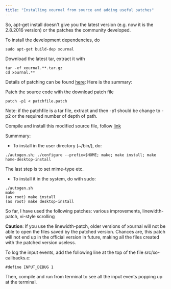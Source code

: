 ```yaml
---
title: "Installing xournal from source and adding useful patches"
---
```


So, apt-get install doesn't give you the latest version (e.g. now it is the 2.8.2016 version) or the patches the community developed.

To install the development dependencies, do
```
sudo apt-get build-dep xournal
```

Download the latest tar, extract it with
```
tar -xf xournal.**.tar.gz
cd xournal.**
```

Details of patching can be found [here](https://sourceforge.net/p/xournal/discussion/554377/thread/5d03da22/):
Here is the summary:

Patch the source code with the download patch file
```
patch -p1 < patchfile.patch
```

Note: if the patchfile is a tar file, extract and then -p1 should be change to -p2 or the required number of depth  of path.

Compile and install this modified source file, follow [link](http://xournal.sourceforge.net/manual.html#installation)

Summmary: 

* To install in the user directory (~/bin/), do:
```
./autogen.sh; ./configure --prefix=$HOME; make; make install; make home-desktop-install
```
The last step is to set mime-type etc.

* To install it in the system, do with sudo:
```
./autogen.sh
make
(as root) make install
(as root) make desktop-install
```

So far, I have used the following patches: various improvements, linewidth-patch, vi-style scrolling

**Caution**: If you use the linewidth-patch, older versions of xournal will not be able to open the files saved by the patched version. Chances are, this patch will not end up in the official version in future, making all the files created with the patched version useless.

To log the input events, add the following line at the top of the file src/xo-callbacks.c:
```
#define INPUT_DEBUG 1
```
Then, compile and run from terminal to see all the input events popping up at the terminal.


